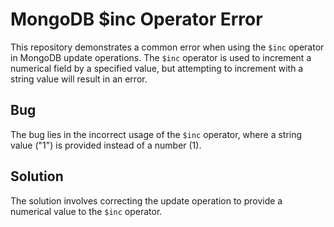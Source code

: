 # MongoDB $inc Operator Error

This repository demonstrates a common error when using the `$inc` operator in MongoDB update operations.  The `$inc` operator is used to increment a numerical field by a specified value, but attempting to increment with a string value will result in an error.

## Bug
The bug lies in the incorrect usage of the `$inc` operator, where a string value ("1") is provided instead of a number (1).

## Solution
The solution involves correcting the update operation to provide a numerical value to the `$inc` operator.